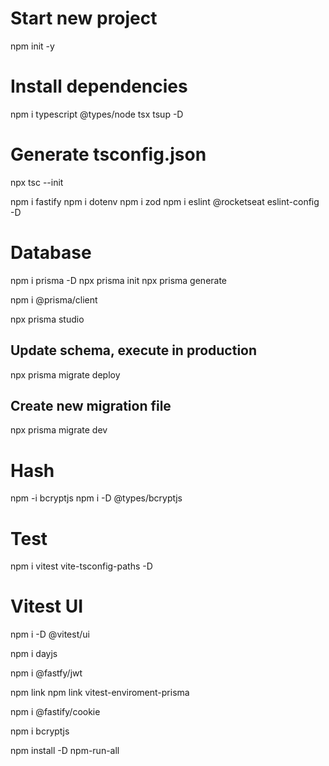# Start new project
npm init -y

# Install dependencies
npm i typescript @types/node tsx tsup -D

# Generate tsconfig.json
npx tsc --init

npm i fastify
npm i dotenv
npm i zod
npm i eslint @rocketseat eslint-config -D

# Database
npm i prisma -D
npx prisma init
npx prisma generate

npm i @prisma/client

npx prisma studio

## Update schema, execute in production
npx prisma migrate deploy

##  Create new migration file
npx prisma migrate dev

# Hash
npm -i bcryptjs
npm i -D @types/bcryptjs

# Test
npm i vitest vite-tsconfig-paths -D

# Vitest UI
npm i -D @vitest/ui

npm i dayjs

npm i @fastfy/jwt

npm link 
npm link vitest-enviroment-prisma

npm i @fastify/cookie

npm i bcryptjs

npm install -D npm-run-all